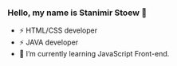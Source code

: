### Hello, my name is Stanimir Stoew 👋
- ⚡ HTML/CSS developer
- ⚡ JAVA developer
- 🌱 I’m currently learning JavaScript Front-end.


<!--
**sstoew93/sstoew93** is a ✨ _special_ ✨ repository because its `README.md` (this file) appears on your GitHub profile.

Here are some ideas to get you started:

- 🔭 I’m currently working on ...
- 🌱 I’m currently learning ...
- 👯 I’m looking to collaborate on ...
- 🤔 I’m looking for help with ...
- 💬 Ask me about ...
- 📫 How to reach me: ...
- 😄 Pronouns: ...
- ⚡ Fun fact: ...
-->
